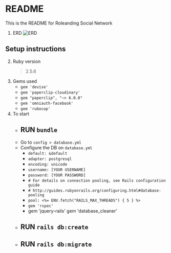 # README

This is the README for Roleanding Social Network

1. ERD
    ![ERD](https://www.lucidchart.com/publicSegments/view/7a70c68f-9f12-4e03-bdbd-d69c39a9b4bb/image.png)

## Setup instructions 
2. Ruby version
    > 2.5.6
3. Gems used
    * `gem 'devise'`
    * `gem 'paperclip-cloudinary'`
    * `gem "paperclip", "~> 6.0.0"`
    * `gem 'omniauth-facebook'`
    * `gem 'rubocop'`
4. To start
    * ## RUN `bundle`
    * Go to `config > database.yml`
    * Configure the DB on `database.yml`
        *   `default: &default`
        *   `adapter: postgresql`
        *   `encoding: unicode`
        *   `username: [YOUR USERNAME]`
        *   `password: [YOUR PASSWORD]`
        *   `# For details on connection pooling, see Rails configuration guide`
        *   `# http://guides.rubyonrails.org/configuring.html#database-pooling`
        *   `pool: <%= ENV.fetch("RAILS_MAX_THREADS") { 5 } %>`
        *   `gem 'rspec'`
        *    gem 'jquery-rails'
gem 'database_cleaner'
    * ## RUN `rails db:create`
    * ## RUN `rails db:migrate`
